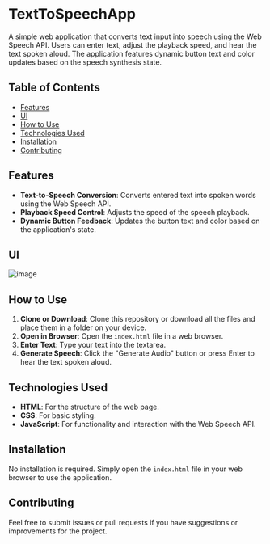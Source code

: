 # TextToSpeechApp

A simple web application that converts text input into speech using the Web Speech API. Users can enter text, adjust the playback speed, and hear the text spoken aloud. The application features dynamic button text and color updates based on the speech synthesis state.

## Table of Contents

- [Features](#features)
- [UI](#UI)
- [How to Use](#how-to-use)
- [Technologies Used](#technologies-used)
- [Installation](#installation)
- [Contributing](#contributing)

## Features

- **Text-to-Speech Conversion**: Converts entered text into spoken words using the Web Speech API.
- **Playback Speed Control**: Adjusts the speed of the speech playback.
- **Dynamic Button Feedback**: Updates the button text and color based on the application's state.

## UI

![image](https://github.com/user-attachments/assets/b638ed91-293f-4cfb-8a93-96fd0966f6c7)


## How to Use

1. **Clone or Download**: Clone this repository or download all the files and place them in a folder on your device.
2. **Open in Browser**: Open the `index.html` file in a web browser.
3. **Enter Text**: Type your text into the textarea.
4. **Generate Speech**: Click the "Generate Audio" button or press Enter to hear the text spoken aloud.

## Technologies Used

- **HTML**: For the structure of the web page.
- **CSS**: For basic styling.
- **JavaScript**: For functionality and interaction with the Web Speech API.

## Installation

No installation is required. Simply open the `index.html` file in your web browser to use the application.

## Contributing

Feel free to submit issues or pull requests if you have suggestions or improvements for the project.
